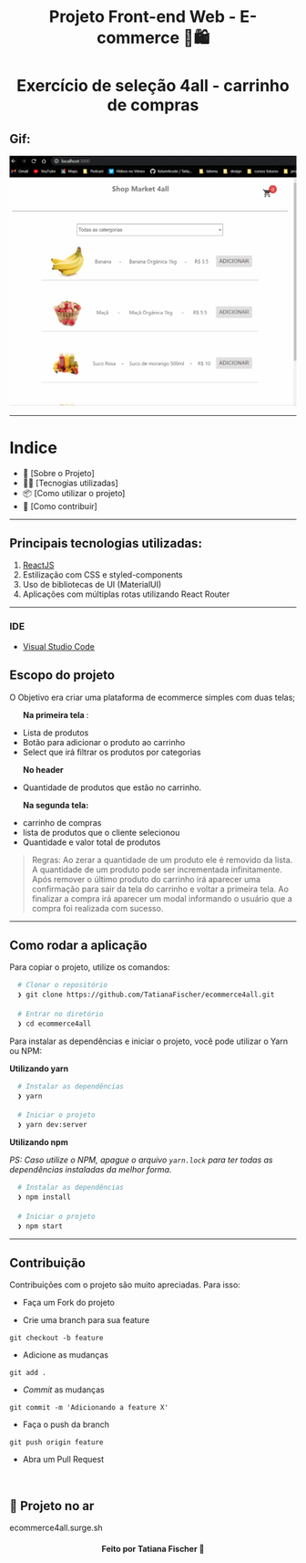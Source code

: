 <h1 align="center">
Projeto Front-end Web - E-commerce 🛒🛍️
</h1>
<h1 align="center">
Exercício de seleção 4all - carrinho de compras
 </h1>


## Gif:

<img alt="Gif da Aplicação" src="./src/midia/processo-4all.gif"/>


---

# Indice

- :rocket: [Sobre o Projeto]
- 👨‍💻️ [Tecnogias utilizadas]
- 📦️ [Como utilizar o projeto]
- 🤔️ [Como contribuir]

---

## Principais tecnologias utilizadas:

1. [ReactJS](https://reactjs.org/)
2. Estilização com CSS e styled-components
3. Uso de bibliotecas de UI (MaterialUI)
4. Aplicações com múltiplas rotas utilizando React Router
---

### IDE

- [Visual Studio Code](https://code.visualstudio.com/)


## Escopo do projeto

O Objetivo era criar uma plataforma de ecommerce simples com duas telas;
<ul>
<p><b>Na  primeira tela </b>:</p>
<li> Lista de produtos </li>
<li> Botão para adicionar o produto ao carrinho </li>
<li> Select que irá filtrar os produtos por categorias</li>
 </ul>
 
 <ul>
 <p><b>No header</b></p>  
 <li> Quantidade de produtos que estão no carrinho.</li>
  </ul>
  
 <ul>
 <p> <b>Na segunda tela:</b></p>
 <li> carrinho de compras</li>
 <li> lista de produtos que o cliente selecionou </li>
 <li> Quantidade e valor total de produtos </li>
 </ul>
 
 
> Regras: Ao zerar a quantidade de um produto ele é removido da lista.
> A quantidade de um produto pode ser incrementada infinitamente.
> Após remover o último produto do carrinho irá aparecer uma confirmação para sair
da tela do carrinho e voltar a primeira tela.
> Ao finalizar a compra irá aparecer um modal informando o usuário que a compra foi
realizada com sucesso.

---

## Como rodar a aplicação

Para copiar o projeto, utilize os comandos:

```bash
  # Clonar o repositório
  ❯ git clone https://github.com/TatianaFischer/ecommerce4all.git

  # Entrar no diretório
  ❯ cd ecommerce4all
```

Para instalar as dependências e iniciar o projeto, você pode utilizar o Yarn ou NPM:

**Utilizando yarn**

```bash
  # Instalar as dependências
  ❯ yarn

  # Iniciar o projeto
  ❯ yarn dev:server
```

**Utilizando npm**

_PS: Caso utilize o NPM, apague o arquivo `yarn.lock` para ter todas as dependências instaladas da melhor forma._

```bash
  # Instalar as dependências
  ❯ npm install

  # Iniciar o projeto
  ❯ npm start
```

---
## Contribuição

Contribuições com o projeto são muito apreciadas. Para isso:

- Faça um Fork do projeto

- Crie uma branch para sua feature

```
git checkout -b feature
```

- Adicione as mudanças

```
git add .
```

- _Commit_ as mudanças

```
git commit -m 'Adicionando a feature X'
```

- Faça o push da branch

```
git push origin feature
```

- Abra um Pull Request

<br>

## 🚀 Projeto no ar
ecommerce4all.surge.sh

<h4 align="center">
  Feito por Tatiana Fischer  💛
</h4>
